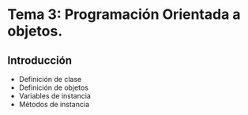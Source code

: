 # Tema 3: Programación Orientada a objetos.
## Introducción

  * Definición de clase
  * Definición de objetos
  * Variables de instancia
  * Métodos de instancia

